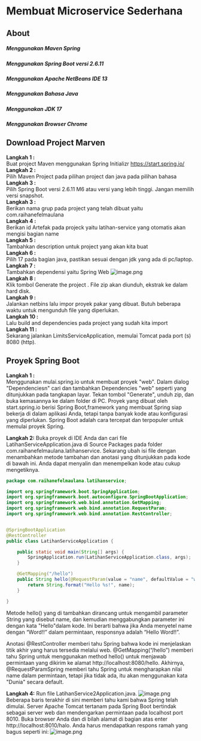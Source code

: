# **Membuat Microservice Sederhana**

## About
##### Menggunakan Maven Spring
##### Menggunakan Spring Boot versi 2.6.11
##### Menggunakan Apache NetBeans IDE 13
##### Menggunakan Bahasa Java
##### Menggunakan JDK 17
##### Menggunakan Browser Chrome

## Download Project Marven
**Langkah 1  :** <br>Buat project Maven menggunakan Spring Initializr https://start.spring.io/
<br>**Langkah 2  :** <br>Pilih Maven Project pada pilihan project dan java pada pilihan bahasa
<br>**Langkah 3  :**<br> Pilih Spring Boot versi 2.6.11 M6 atau versi yang lebih tinggi. Jangan memilih versi snapshot.
<br>**Langkah 3  :** <br>Berikan nama grup pada project yang telah dibuat yaitu com.raihanefelmaulana
<br>**Langkah 4  :** <br>Berikan id Artefak pada projeck yaitu latihan-service yang otomatis akan mengisi bagian name
<br>**Langkah 5  :** <br>Tambahkan description untuk project yang akan kita buat
<br>**Langkah 6  :**<br>Pilih 17 pada bagian java, pastikan sesuai dengan jdk yang ada di pc/laptop.
<br>**Langkah 7  :** <br>Tambahkan dependensi yaitu Spring Web
![image.png](https://drive.google.com/uc?export=view&id=1KWmreT8Eg7OfjCieYgQ7rTlJL0zg4ZnH)
<br>**Langkah 8  :** <br>Klik tombol Generate the project . File zip akan diunduh, ekstrak ke dalam hard disk.
<br>**Langkah 9  :**<br> Jalankan netbins lalu impor proyek pakar yang dibuat. Butuh beberapa waktu untuk mengunduh file yang diperlukan.
<br>**Langkah 10 :** <br>Lalu build and dependencies pada project yang sudah kita import
<br>**Langkah 11 :**<br> Sekarang jalankan LimitsServiceApplication, memulai Tomcat pada port (s) 8080 (http).

## Proyek Spring Boot
**Langkah 1 :** 
<br>  Menggunakan mulai.spring.io untuk membuat proyek "web". Dalam dialog "Dependenciesn" cari dan tambahkan Dependencies "web" seperti yang ditunjukkan pada tangkapan layar. Tekan tombol "Generate", unduh zip, dan buka kemasannya ke dalam folder di PC.
Proyek yang dibuat oleh start.spring.io berisi Spring Boot,framework yang membuat Spring siap bekerja di dalam aplikasi Anda, tetapi tanpa banyak kode atau konfigurasi yang diperlukan. Spring Boot adalah cara tercepat dan terpopuler untuk memulai proyek Spring.

**Langkah 2:**
Buka proyek di IDE Anda dan cari file LatihanServiceApplication.java di Source Packages pada folder com.raihanefelmaulana.latihanservice. Sekarang ubah isi file dengan menambahkan metode tambahan dan anotasi yang ditunjukkan pada kode di bawah ini. Anda dapat menyalin dan menempelkan kode atau cukup mengetiknya.
```java
package com.raihanefelmaulana.latihanservice;

import org.springframework.boot.SpringApplication;
import org.springframework.boot.autoconfigure.SpringBootApplication;
import org.springframework.web.bind.annotation.GetMapping;
import org.springframework.web.bind.annotation.RequestParam;
import org.springframework.web.bind.annotation.RestController;


@SpringBootApplication
@RestController
public class LatihanServiceApplication {

    public static void main(String[] args) {
        SpringApplication.run(LatihanServiceApplication.class, args);
    }

    @GetMapping("/hello")
    public String hello(@RequestParam(value = "name", defaultValue = "word") String name) {
        return String.format("Hello %s!", name);
    }

}
```
Metode hello() yang di tambahkan dirancang untuk mengambil parameter String yang disebut name, dan kemudian menggabungkan parameter ini dengan kata "Hello"dalam kode. Ini berarti bahwa jika Anda menyetel name dengan “Word!!” dalam permintaan, responsnya adalah “Hello Word!!”.

Anotasi @RestController memberi tahu Spring bahwa kode ini menjelaskan titik akhir yang harus tersedia melalui web. @GetMapping(“/hello”) memberi tahu Spring untuk menggunakan method hello() untuk menjawab permintaan yang dikirim ke alamat http://localhost:8080/hello. Akhirnya, @RequestParamSpring memberi tahu Spring untuk mengharapkan nilai name dalam permintaan, tetapi jika tidak ada, itu akan menggunakan kata "Dunia" secara default.

**Langkah 4:**
Run file LatihanService2Application.java.
![image.png](https://drive.google.com/uc?export=view&id=1VkIIwZShP97pUyYNCC7EMw0rvQeU8jVV )
Beberapa baris terakhir di sini memberi tahu kami bahwa Spring telah dimulai. Server Apache Tomcat tertanam pada Spring Boot bertindak sebagai server web dan mendengarkan permintaan pada localhost port 8010. Buka browser Anda dan di bilah alamat di bagian atas enter http://localhost:8010/halo. Anda harus mendapatkan respons ramah yang bagus seperti ini:
![image.png](https://drive.google.com/uc?export=view&id=1V9cn-S45QdAVlpiJ19OkxLGacu5hjM8h )

